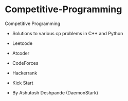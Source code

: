 # Competitive-Programming

Competitive Programming

- Solutions to various cp problems in C++ and Python

- Leetcode
- Atcoder
- CodeForces
- Hackerrank
- Kick Start

- By Ashutosh Deshpande (DaemonStark)

